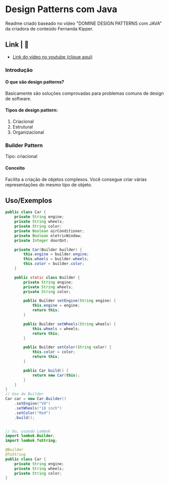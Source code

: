 
# Design Patterns com Java

Readme criado baseado no vídeo "DOMINE DESIGN PATTERNS com JAVA" da criadora de conteúdo Fernanda Kipper.

## Link | 🔗
- [Link do vídeo no youtube (clique aqui)](https://awesomeopensource.com/project/elangosundar/awesome-README-templates)


### Introdução

#### O que são design patterns?

Basicamente são soluções comprovadas para problemas comuns de design de software.

#### Tipos de design pattern:
1. Criacional
2. Estrutural
3. Organizacional

### Builder Pattern

Tipo: criacional

#### Conceito

Facilita a criação de objetos complexos. Você consegue criar várias representações do mesmo tipo de objeto.



## Uso/Exemplos

```java
public class Car {
    private String engine;
    private String wheels;
    private String color;
    private Boolean airConditioner;
    private Boolean eletricWindow;
    private Integer doorQnt;

    private Car(Builder builder) {
        this.engine = builder.engine;
        this.wheels = builder.wheels;
        this.color = builder.color;
    }

    public static class Builder {
        private String engine;
        private String wheels;
        private String color;

        public Builder setEngine(String engine) {
            this.engine = engine;
            return this;
        }

        public Builder setWheels(String wheels) {
            this.wheels = wheels;
            return this;
        }

        public Builder setColor(String color) {
            this.color = color;
            return this;
        }

        public Car build() {
            return new Car(this);
        }
    }
}
// Uso do Builder
Car car = new Car.Builder()
    .setEngine("V8")
    .setWheels("18 inch")
    .setColor("Red")
    .build();


// Ou, usando Lombok
import lombok.Builder;
import lombok.ToString;

@Builder
@ToString
public class Car {
    private String engine;
    private String wheels;
    private String color;
}
```

